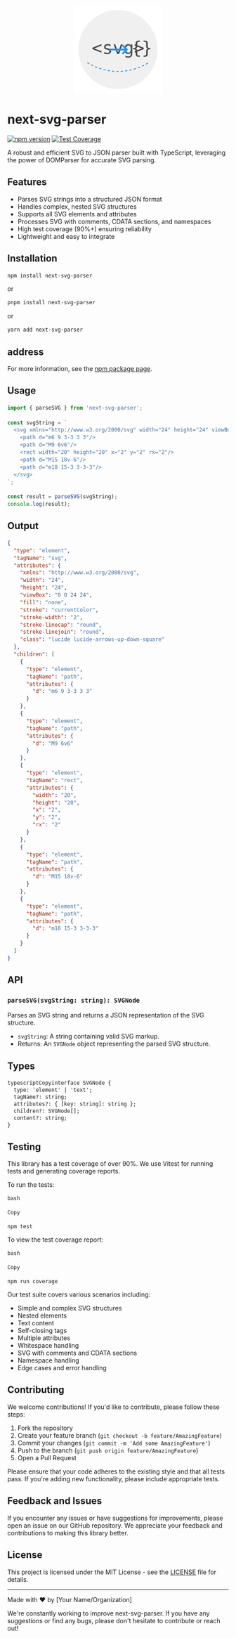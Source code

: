 <p align="center">   <img src="public/logo.svg" alt="next-svg-parser logo" width="200" height="200"> </p>

# next-svg-parser

[![npm version](https://badge.fury.io/js/next-svg-parser.svg)](https://badge.fury.io/js/next-svg-parser)
[![Test Coverage](https://img.shields.io/badge/coverage-90%2B%25-brightgreen.svg)](https://github.com/yourusername/next-svg-parser/actions)

A robust and efficient SVG to JSON parser built with TypeScript, leveraging the power of DOMParser for accurate SVG parsing.

## Features

- Parses SVG strings into a structured JSON format
- Handles complex, nested SVG structures
- Supports all SVG elements and attributes
- Processes SVG with comments, CDATA sections, and namespaces
- High test coverage (90%+) ensuring reliability
- Lightweight and easy to integrate

## Installation

```bash
npm install next-svg-parser
```

or

```bash
pnpm install next-svg-parser
```

or

```bash
yarn add next-svg-parser
```

## address

For more information, see the [npm package page](https://www.npmjs.com/package/next-svg-parser).

## Usage

```ts
import { parseSVG } from 'next-svg-parser';

const svgString = `
  <svg xmlns="http://www.w3.org/2000/svg" width="24" height="24" viewBox="0 0 24 24" fill="none" stroke="currentColor" stroke-width="2" stroke-linecap="round" stroke-linejoin="round" class="lucide lucide-arrows-up-down-square">
    <path d="m6 9 3-3 3 3"/>
    <path d="M9 6v6"/>
    <rect width="20" height="20" x="2" y="2" rx="2"/>
    <path d="M15 18v-6"/>
    <path d="m18 15-3 3-3-3"/>
  </svg>
`;

const result = parseSVG(svgString);
console.log(result);
```

## Output

```json
{
  "type": "element",
  "tagName": "svg",
  "attributes": {
    "xmlns": "http://www.w3.org/2000/svg",
    "width": "24",
    "height": "24",
    "viewBox": "0 0 24 24",
    "fill": "none",
    "stroke": "currentColor",
    "stroke-width": "2",
    "stroke-linecap": "round",
    "stroke-linejoin": "round",
    "class": "lucide lucide-arrows-up-down-square"
  },
  "children": [
    {
      "type": "element",
      "tagName": "path",
      "attributes": {
        "d": "m6 9 3-3 3 3"
      }
    },
    {
      "type": "element",
      "tagName": "path",
      "attributes": {
        "d": "M9 6v6"
      }
    },
    {
      "type": "element",
      "tagName": "rect",
      "attributes": {
        "width": "20",
        "height": "20",
        "x": "2",
        "y": "2",
        "rx": "2"
      }
    },
    {
      "type": "element",
      "tagName": "path",
      "attributes": {
        "d": "M15 18v-6"
      }
    },
    {
      "type": "element",
      "tagName": "path",
      "attributes": {
        "d": "m18 15-3 3-3-3"
      }
    }
  ]
}
```

## API

### `parseSVG(svgString: string): SVGNode`

Parses an SVG string and returns a JSON representation of the SVG structure.

- `svgString`: A string containing valid SVG markup.
- Returns: An `SVGNode` object representing the parsed SVG structure.

## Types

```
typescriptCopyinterface SVGNode {
  type: 'element' | 'text';
  tagName?: string;
  attributes?: { [key: string]: string };
  children?: SVGNode[];
  content?: string;
}
```

## Testing

This library has a test coverage of over 90%. We use Vitest for running tests and generating coverage reports.

To run the tests:

```
bash

Copy

npm test
```

To view the test coverage report:

```
bash

Copy

npm run coverage
```

Our test suite covers various scenarios including:

- Simple and complex SVG structures
- Nested elements
- Text content
- Self-closing tags
- Multiple attributes
- Whitespace handling
- SVG with comments and CDATA sections
- Namespace handling
- Edge cases and error handling

## Contributing

We welcome contributions! If you'd like to contribute, please follow these steps:

1. Fork the repository
2. Create your feature branch (`git checkout -b feature/AmazingFeature`)
3. Commit your changes (`git commit -m 'Add some AmazingFeature'`)
4. Push to the branch (`git push origin feature/AmazingFeature`)
5. Open a Pull Request

Please ensure that your code adheres to the existing style and that all tests pass. If you're adding new functionality, please include appropriate tests.

## Feedback and Issues

If you encounter any issues or have suggestions for improvements, please open an issue on our GitHub repository. We appreciate your feedback and contributions to making this library better.

## License

This project is licensed under the MIT License - see the [LICENSE](LICENSE) file for details.

------

Made with ❤️ by [Your Name/Organization]

We're constantly working to improve next-svg-parser. If you have any suggestions or find any bugs, please don't hesitate to contribute or reach out!
